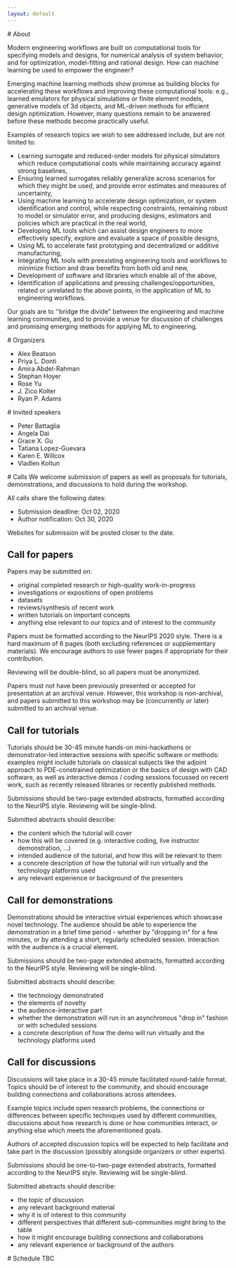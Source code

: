 ```yaml
---
layout: default
---
```


<a name="about"> 
# About

Modern engineering workflows are built on computational tools for specifying models and designs, 
for numerical analysis of system behavior, and for optimization, model-fitting and rational design. 
How can machine learning be used to empower the engineer?

Emerging machine learning methods show promise as building blocks for accelerating these workflows and improving these computational tools: 
e.g., learned emulators for physical simulations or finite element models, 
generative models of 3d objects, 
and ML-driven methods for efficient design optimization. 
However, many questions remain to be answered before these methods become practically useful. 

Examples of research topics we wish to see addressed include, but are not limited to:
- Learning surrogate and reduced-order models for physical simulators which reduce computational costs while maintaining accuracy against strong baselines,
- Ensuring learned surrogates reliably generalize across scenarios for which they might be used, and provide error estimates and measures of uncertainty,
- Using machine learning to accelerate design optimization, or system identification and control, while respecting constraints, remaining robust to model or simulator error, and producing designs, estimators and policies which are practical in the real world,
- Developing ML tools which can assist design engineers to more effectively specify, explore and evaluate a space of possible designs,
- Using ML to accelerate fast prototyping and decentralized or additive manufacturing,
- Integrating ML tools with preexisting engineering tools and workflows to minimize friction and draw benefits from both old and new,
- Development of software and libraries which enable all of the above,
- Identification of applications and pressing challenges/opportunities, related or unrelated to the above points, in the application of ML to engineering workflows.

Our goals are to ''bridge the divide" between the engineering and machine learning communities, and to provide a venue for discussion of challenges and promising emerging methods for applying ML to engineering.

<a name="organizers"> 
# Organizers

- Alex Beatson
- Priya L. Donti
- Amira Abdel-Rahman
- Stephan Hoyer
- Rose Yu
- J. Zico Kolter
- Ryan P. Adams

<a name="speakers"> 
# Invited speakers

- Peter Battaglia
- Angela Dai
- Grace X. Gu
- Tatiana Lopez-Guevara
- Karen E. Willcox
- Vladlen Koltun

<a name="calls"> 
# Calls
We welcome submission of papers as well as proposals for tutorials, demonstrations, and discussions to hold during the workshop.
    
All calls share the following dates:
- Submission deadline: Oct 02, 2020
- Author notification: Oct 30, 2020

Websites for submission will be posted closer to the date.

## Call for papers
Papers may be submitted on:
- original completed research or high-quality work-in-progress
- investigations or expositions of open problems
- datasets
- reviews/synthesis of recent work
- written tutorials on important concepts
- anything else relevant to our topics and of interest to the community 

Papers must be formatted according to the NeurIPS 2020 style. 
There is a hard maximum of 6 pages (both excluding references or supplementary materials). We encourage authors to use fewer pages if appropriate for their contribution.
    
Reviewing will be double-blind, so all papers must be anonymized.

Papers must not have been previously presented or accepted for presentation at an archival venue. However, this workshop is non-archival, and papers submitted to this workshop may be (concurrently or later) submitted to an archival venue.


## Call for tutorials
Tutorials should be 30-45 minute hands-on mini-hackathons or demonstrator-led interactive sessions with specific software or methods: examples might include tutorials on classical subjects like the adjoint approach to PDE-constrained optimization or the basics of design with CAD software, as well as  interactive  demos / coding  sessions focussed on recent work, such as recently released libraries or recently published methods. 

Submissions should be two-page extended abstracts, formatted according to the NeurIPS style. Reviewing will be single-blind.

Submitted abstracts should describe:
- the content which the tutorial will cover
- how this will be covered (e.g. interactive coding, live instructor demonstration, ...)
- intended audience of the tutorial, and how this will be relevant to them
- a concrete description of how the tutorial will run virtually and the technology platforms used
- any relevant experience or background of the presenters


## Call for demonstrations
Demonstrations should be interactive virtual experiences which showcase novel technology. The audience should be able to experience the demonstration in a brief time period - whether by "dropping in" for a few minutes, or by attending a short, regularly scheduled session. Interaction with the audience is a crucial element.

Submissions should be two-page extended abstracts, formatted according to the NeurIPS style. Reviewing will be single-blind.

Submitted abstracts should describe:
- the technology demonstrated
- the elements of novelty
- the audience-interactive part
- whether the demonstration will run in an asynchronous "drop in" fashion or with scheduled sessions
- a concrete description of how the demo will run virtually and the technology platforms used



## Call for discussions
Discussions will take place in a 30-45 minute facilitated round-table format. Topics should be of interest to the community, and should encourage building connections and collaborations across attendees.

Example topics include open research problems, the connections or differences between specific techniques used by different communities, discussions about how research is done or how communities interact, or anything else which meets the aforementioned goals.

Authors of accepted discussion topics will be expected to help facilitate and take part in the discussion (possibly alongside organizers or other experts).

Submissions should be one-to-two-page extended abstracts, formatted according to the NeurIPS style. Reviewing will be single-blind.

Submitted abstracts should describe:
- the topic of discussion
- any relevant background material
- why it is of interest to this community
- different perspectives that different sub-communities might bring to the table
- how it might encourage building connections and collaborations
- any relevant experience or background of the authors

<a name="schedule"> 
# Schedule 
TBC
